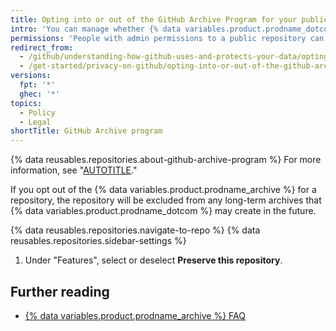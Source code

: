 ```yaml
---
title: Opting into or out of the GitHub Archive Program for your public repository
intro: 'You can manage whether {% data variables.product.prodname_dotcom %} includes your public repository in the {% data variables.product.prodname_archive %} to help ensure the long-term preservation of the world''s open source software.'
permissions: 'People with admin permissions to a public repository can opt into or out of the {% data variables.product.prodname_archive %}.'
redirect_from:
  - /github/understanding-how-github-uses-and-protects-your-data/opting-into-or-out-of-the-github-archive-program-for-your-public-repository
  - /get-started/privacy-on-github/opting-into-or-out-of-the-github-archive-program-for-your-public-repository
versions:
  fpt: '*'
  ghec: '*'
topics:
  - Policy
  - Legal
shortTitle: GitHub Archive program
---
```


{% data reusables.repositories.about-github-archive-program %} For more information, see "[AUTOTITLE](/repositories/archiving-a-github-repository/about-archiving-content-and-data-on-github#about-the-github-archive-program)."

If you opt out of the {% data variables.product.prodname_archive %} for a repository, the repository will be excluded from any long-term archives that {% data variables.product.prodname_dotcom %} may create in the future.

{% data reusables.repositories.navigate-to-repo %}
{% data reusables.repositories.sidebar-settings %}
1. Under "Features", select or deselect **Preserve this repository**.

## Further reading

- [{% data variables.product.prodname_archive %} FAQ](https://archiveprogram.github.com/faq/)
